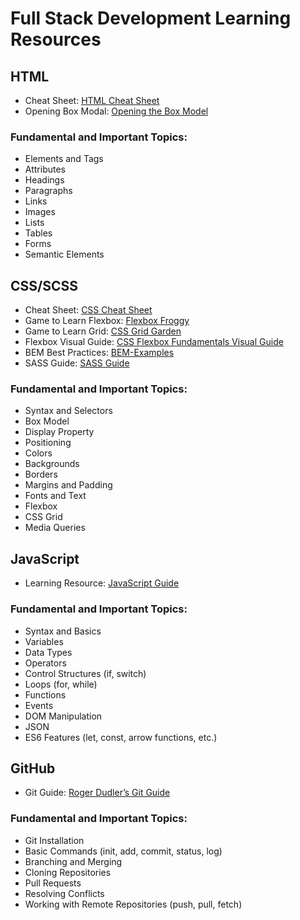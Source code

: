# Full Stack Development Learning Resources

## HTML
- Cheat Sheet: [HTML Cheat Sheet](https://cdn.hostinger.com/tutorials/pdf/HTML-Cheatsheet.pdf)
- Opening Box Modal: [Opening the Box Model](https://learn.shayhowe.com/html-css/opening-the-box-model/)
### Fundamental and Important Topics:
- Elements and Tags
- Attributes
- Headings
- Paragraphs
- Links
- Images
- Lists
- Tables
- Forms
- Semantic Elements

## CSS/SCSS
- Cheat Sheet: [CSS Cheat Sheet](https://www.w3schools.com/css/)
- Game to Learn Flexbox: [Flexbox Froggy](https://flexboxfroggy.com/)
- Game to Learn Grid: [CSS Grid Garden](https://cssgridgarden.com/)
- Flexbox Visual Guide: [CSS Flexbox Fundamentals Visual Guide](https://medium.com/swlh/css-flexbox-fundamentals-visual-guide-1c467f480dac)
- BEM Best Practices: [BEM-Examples](https://sparkbox.com/foundry/bem_by_example)
- SASS Guide: [SASS Guide](https://sass-lang.com/guide/)
### Fundamental and Important Topics:
- Syntax and Selectors
- Box Model
- Display Property
- Positioning
- Colors
- Backgrounds
- Borders
- Margins and Padding
- Fonts and Text
- Flexbox
- CSS Grid
- Media Queries

## JavaScript
- Learning Resource: [JavaScript Guide](https://www.w3schools.com/js/)
### Fundamental and Important Topics:
- Syntax and Basics
- Variables
- Data Types
- Operators
- Control Structures (if, switch)
- Loops (for, while)
- Functions
- Events
- DOM Manipulation
- JSON
- ES6 Features (let, const, arrow functions, etc.)

## GitHub
- Git Guide: [Roger Dudler’s Git Guide](https://rogerdudler.github.io/git-guide/)
### Fundamental and Important Topics:
- Git Installation
- Basic Commands (init, add, commit, status, log)
- Branching and Merging
- Cloning Repositories
- Pull Requests
- Resolving Conflicts
- Working with Remote Repositories (push, pull, fetch)
``` &#8203;:citation[oaicite:0]{index=0}&#8203;
